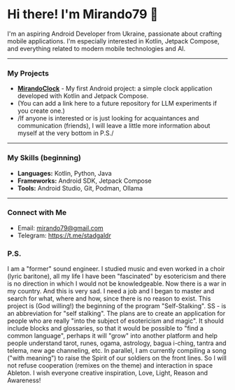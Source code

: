 # Hi there! I'm Mirando79 👋

I'm an aspiring Android Developer from Ukraine, passionate about crafting mobile applications. I'm especially interested in Kotlin, Jetpack Compose, and everything related to modern mobile technologies and AI.

---

### My Projects

* **[MirandoClock](https://github.com/mirando79/MirandoClock)** - My first Android project: a simple clock application developed with Kotlin and Jetpack Compose.
* (You can add a link here to a future repository for LLM experiments if you create one.)
* /If anyone is interested or is just looking for acquaintances and communication (friends),
  I will leave a little more information about myself at the very bottom in P.S./

---

### My Skills (beginning)

* **Languages:** Kotlin, Python, Java
* **Frameworks:** Android SDK, Jetpack Compose
* **Tools:** Android Studio, Git, Podman, Ollama

---

### Connect with Me

* Email: mirando79@gmail.com
* Telegram: https://t.me/stadgaldr
  
  
### P.S.

  I am a "former" sound engineer. I studied music and even worked in a choir (lyric baritone),
    all my life I have been "fascinated" by esotericism and there is no direction in which
    I would not be knowledgeable. Now there is a war in my country. And this is very sad.
    I need a job and I began to master and search for what, where and how, since there is no reason to exist.
    This project is (God willing!) the beginning of the program "Self-Stalking".
    SS - is an abbreviation for "self stalking". The plans are to create an application for people who are really
    "into the subject of esotericism and magic". It should include blocks and glossaries,
    so that it would be possible to "find a common language",
    perhaps it will "grow" into another platform and help people understand tarot,
    runes, ogama, astrology, bagua i-ching, tantra and telema, new age channeling, etc.
    In parallel, I am currently compiling a song ("with meaning") to raise the Spirit of our soldiers on the front lines.
    So I will not refuse cooperation (remixes on the theme) and interaction in space Ableton.
    I wish everyone creative inspiration, Love, Light, Reason and Awareness!
